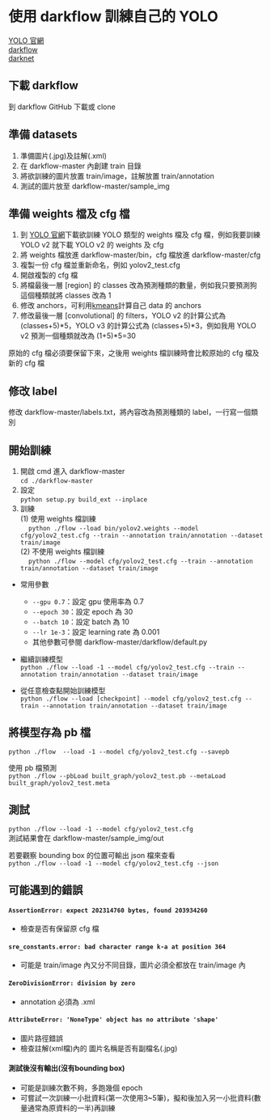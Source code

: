 # 使用 darkflow 訓練自己的 YOLO
[YOLO 官網](https://pjreddie.com/darknet/yolo/)  
[darkflow](https://github.com/thtrieu/darkflow)  
[darknet](https://github.com/pjreddie/darknet)  

## 下載 darkflow
到 darkflow GitHub 下載或 clone

## 準備 datasets
1. 準備圖片(.jpg)及註解(.xml)
2. 在 darkflow-master 內創建 train 目錄
3. 將欲訓練的圖片放置 train/image，註解放置 train/annotation
4. 測試的圖片放至 darkflow-master/sample_img

## 準備 weights 檔及 cfg 檔
1. 到 [YOLO 官網](https://pjreddie.com/darknet/yolo/)下載欲訓練 YOLO 類型的 weights 檔及 cfg 檔，例如我要訓練 YOLO v2 就下載 YOLO v2 的 weights 及 cfg
2. 將 weights 檔放進 darkflow-master/bin，cfg 檔放進 darkflow-master/cfg
3. 複製一份 cfg 檔並重新命名，例如 yolov2_test.cfg
4. 開啟複製的 cfg 檔
5. 將檔最後一層 [region] 的 classes 改為預測種類的數量，例如我只要預測狗這個種類就將 classes 改為 1
6. 修改 anchors，可利用[kmeans](https://github.com/lars76/kmeans-anchor-boxes)計算自己 data 的 anchors
7. 修改最後一層 [convolutional] 的 filters，YOLO v2 的計算公式為 (classes+5)\*5，YOLO v3 的計算公式為 (classes+5)\*3，例如我用 YOLO v2 預測一個種類就改為 (1+5)\*5=30

原始的 cfg 檔必須要保留下來，之後用 weights 檔訓練時會比較原始的 cfg 檔及新的 cfg 檔  

## 修改 label
修改 darkflow-master/labels.txt，將內容改為預測種類的 label，一行寫一個類別

## 開始訓練
1. 開啟 cmd 進入 darkflow-master  
  ```cd ./darkflow-master```
2. 設定  
  ```python setup.py build_ext --inplace```
3. 訓練  
  (1) 使用 weights 檔訓練  
  &nbsp;&nbsp;&nbsp;&nbsp;```python ./flow --load bin/yolov2.weights --model cfg/yolov2_test.cfg --train --annotation train/annotation --dataset train/image```  
  (2) 不使用 weights 檔訓練  
  &nbsp;&nbsp;&nbsp;&nbsp;```python ./flow --model cfg/yolov2_test.cfg --train --annotation train/annotation --dataset train/image```  

- 常用參數
  - ```--gpu 0.7```：設定 gpu 使用率為 0.7
  - ```--epoch 30```：設定 epoch 為 30
  - ```--batch 10```：設定 batch 為 10
  - ```--lr 1e-3```：設定 learning rate 為 0.001
  - 其他參數可參閱 darkflow-master/darkflow/default.py

- 繼續訓練模型  
  ```python ./flow --load -1 --model cfg/yolov2_test.cfg --train --annotation train/annotation --dataset train/image```
- 從任意檢查點開始訓練模型  
  ```python ./flow --load [checkpoint] --model cfg/yolov2_test.cfg --train --annotation train/annotation --dataset train/image```

## 將模型存為 pb 檔
```python ./flow  --load -1 --model cfg/yolov2_test.cfg --savepb```  

使用 pb 檔預測  
```python ./flow --pbLoad built_graph/yolov2_test.pb --metaLoad built_graph/yolov2_test.meta```  

## 測試
```python ./flow --load -1 --model cfg/yolov2_test.cfg```  
測試結果會在 darkflow-master/sample_img/out  

若要觀察 bounding box 的位置可輸出 json 檔來查看  
```python ./flow --load -1 --model cfg/yolov2_test.cfg --json```  

## 可能遇到的錯誤
#### ```AssertionError: expect 202314760 bytes, found 203934260```
- 檢查是否有保留原 cfg 檔
#### ```sre_constants.error: bad character range k-a at position 364```
- 可能是 train/image 內又分不同目錄，圖片必須全都放在 train/image 內
#### ```ZeroDivisionError: division by zero```
- annotation 必須為 .xml
#### ```AttributeError: 'NoneType' object has no attribute 'shape'```
- 圖片路徑錯誤
- 檢查註解(xml檔)內的 <filename> 圖片名稱是否有副檔名(.jpg)
#### 測試後沒有輸出(沒有bounding box)
- 可能是訓練次數不夠，多跑幾個 epoch
- 可嘗試一次訓練一小批資料(第一次使用3~5筆)，擬和後加入另一小批資料(數量通常為原資料的一半)再訓練
